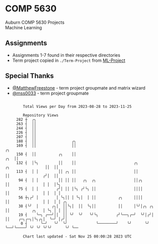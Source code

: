# COMP 5630
Auburn COMP 5630 Projects  
Machine Learning

## Assignments
- Assignments 1-7 found in their respective directories
- Term project copied in `./Term-Project` from [ML-Project](https://github.com/wumphlett/ML-Project)

## Special Thanks
- [@MatthewFreestone](https://github.com/MatthewFreestone) - term project groupmate and matrix wizard
- [@mss0033](https://github.com/mss0033) - term project groupmate

```

        Total Views per Day from 2023-08-28 to 2023-11-25

        Repository Views
     282 ┼  ╭╮
     263 ┤  ││
     244 ┤  ││
     226 ┤  ││
     207 ┤  ││
     188 ┤  ││                ╭╮
     169 ┤  ││                ││                                                           ╭╮
     150 ┤  ││          ╭╮    ││                                                       ╭╮  ││
     132 ┤  │╰╮         ││    ││                          ╭╮         ╭╮                ││  ││
     113 ┤  │ │         ││ ╭╮ ││                          ││         ││               ╭╯│  ││
      94 ┤  │ │         ││ ││ ││   ╭╮  ╭╮                 ││╭╮       ││               │ │  │╰╮
      75 ┤  │ │        ╭╯│ ││ │╰╮ ╭╯╰╮ ││                 ││││       ││               │ │  │ │
      56 ┼╮╭╯ │        │ ╰╮││ │ ╰╮│  │ ││          ╭╮     ││││       ││               │ │  │ │ ╭╮
      38 ┤╰╯  │      ╭╮│  ││╰╮│  ││  ╰╮││          ││     │╰╯│╭╮ ╭╮  ││          ╭╮   │ ╰╮ │ │ ││
      19 ┤    ╰─╮ ╭──╯││  ││ ╰╯  ╰╯   ╰╯╰╮        ╭╯╰──╮╭─╯  ╰╯│╭╯│  ││    ╭─╮╭─╮│╰╮╭╮│  ╰─╯ │╭╯│
       0 ┤      ╰─╯   ╰╯  ╰╯             ╰────────╯    ╰╯      ╰╯ ╰──╯╰────╯ ╰╯ ╰╯ ╰╯╰╯      ╰╯ ╰──

        Chart last updated - Sat Nov 25 00:00:28 2023 UTC
        
```
